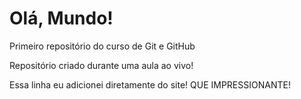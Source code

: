 # Olá, Mundo!
 Primeiro repositório do curso de Git e GitHub

 Repositório criado durante uma aula ao vivo!

Essa linha eu adicionei diretamente do site! QUE IMPRESSIONANTE!
